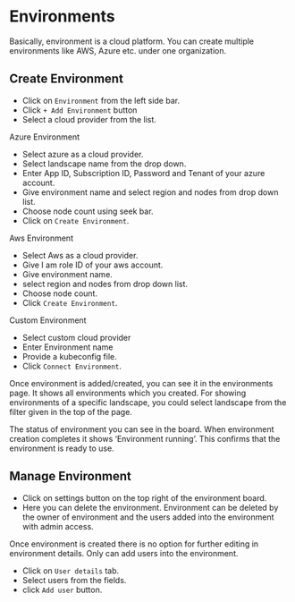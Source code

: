 # Environments 
Basically, environment is a cloud platform. You can create multiple environments like AWS, Azure etc. under one organization.  

## Create Environment

- Click on  `Environment` from the left side bar.
- Click `+ Add Environment` button
- Select a cloud provider from the list. 

Azure Environment

- Select azure as a cloud provider. 
- Select landscape name from the drop down.
- Enter  App ID, Subscription ID, Password and Tenant of your azure account.
- Give environment name and select region and nodes from drop down list. 
- Choose node count using seek bar.
- Click on `Create Environment`.  

Aws Environment

- Select Aws as a cloud provider.
- Give I am role ID of your aws account.
- Give environment name.
- select region and nodes from drop down list. 
- Choose node count. 
- Click `Create Environment`. 


 Custom Environment
 - Select custom cloud provider
 - Enter Environment name
 - Provide a kubeconfig file.
 - Click  `Connect Environment`.

 
Once environment is added/created, you can see it in the environments page. It shows all environments which you created.  For showing environments of a specific landscape, you could select landscape from the filter given in the top of the page.

The status of environment you can see in the board. When environment creation completes it shows ‘Environment running’. This confirms that the environment is ready to use.  

## Manage Environment 

- Click on settings button on the top right of the environment board.
- Here you can delete the environment. Environment can be deleted by the owner of environment and the users added into the environment with admin access.

Once environment is created there is no option for further editing in environment details. Only can add users into the environment. 

- Click on `User details` tab. 
- Select users from the fields.
- click `Add user` button. 

